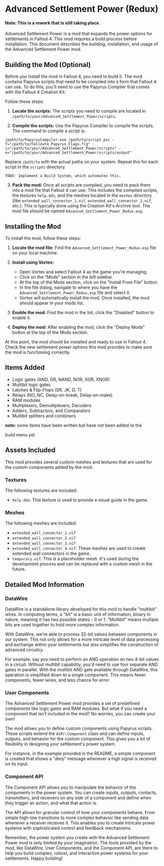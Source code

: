 # Advanced Settlement Power (Redux)

#### Note: This is a rework that is still taking place.

Advanced Settlement Power is a mod that expands the power options for settlements in Fallout 4. This mod requires a build process before installation. This document describes the building, installation, and usage of the Advanced Settlement Power mod.

## Building the Mod (Optional)

Before you install the mod in Fallout 4, you need to build it. The mod contains Papyrus scripts that need to be compiled into a form that Fallout 4 can use. To do this, you'll need to use the Papyrus Compiler that comes with the Fallout 4 Creation Kit.

Follow these steps:

1. **Locate the scripts:** The scripts you need to compile are located in `/path/to/your/Advanced_Settlement_Power/scripts`.

2. **Compile the scripts:** Use the Papyrus Compiler to compile the scripts. The command to compile a script is:

```
/path/to/PapyrusCompiler.exe /path/to/script.psc -f="/path/to/Fallout4_Papyrus_Flags.flg" -i="/path/to/your/Advanced_Settlement_Power/scripts" -o="/path/to/your/Advanced_Settlement_Power/scripts/output"
```

Replace `/path/to` with the actual paths on your system. Repeat this for each script in the `scripts` directory.

    TODO: Implement a Build System, which automates this.

3. **Pack the mod:** Once all scripts are compiled, you need to pack them into a mod file that Fallout 4 can use. This includes the compiled scripts, the textures `help.dds`, and the meshes located in the `meshes` directory (like `extended_wall_connector_1.nif`, `extended_wall_connector_2.nif`, etc.). This is typically done using the Creation Kit's Archive tool. The mod file should be named `Advanced_Settlement_Power_Redux.esp`.

## Installing the Mod

To install the mod, follow these steps:

1. **Locate the mod file:** Find the `Advanced_Settlement_Power_Redux.esp` file on your local machine.

2. **Install using Vortex:** 

    - Open Vortex and select Fallout 4 as the game you're managing. 
    - Click on the "Mods" section in the left sidebar.
    - At the top of the Mods section, click on the "Install From File" button.
    - In the file dialog, navigate to where you have the `Advanced_Settlement_Power_Redux.esp` file and select it.
    - Vortex will automatically install the mod. Once installed, the mod should appear in your mods list.

3. **Enable the mod:** Find the mod in the list, click the "Disabled" button to enable it. 

4. **Deploy the mod:** After enabling the mod, click the "Deploy Mods" button at the top of the Mods section. 

At this point, the mod should be installed and ready to use in Fallout 4. Check the new settlement power options this mod provides to make sure the mod is functioning correctly. 

## Items Added
* Logic gates (AND, OR, NAND, NOR, XOR, XNOR)
* Multibit logic gates
* Latches & Flip-Flops (SR, JK, D, T)
* Relays (NO, NC, Delay-on-break, Delay-on-make)
* RAM modules
* Multiplexers, Demultiplexers, Decoders
* Adders, Subtractors, and Comparators
* Multibit splitters and combiners

**note:** some items have been written but have not been added to the

 build menu yet

## Assets Included

This mod provides several custom meshes and textures that are used for the custom components added by the mod. 

### Textures

The following textures are included:

- `help.dds`: This texture is used to provide a visual guide in the game.

### Meshes

The following meshes are included:

- `extended_wall_connector_1.nif`
- `extended_wall_connector_2.nif`
- `extended_wall_connector_3.nif`
- `extended_wall_connector_4.nif`: These meshes are used to create extended wall connectors in the game.
- `temporary.nif`: This is a placeholder mesh. It's used during the development process and can be replaced with a custom mesh in the future.

## Detailed Mod Information

### DataWire

DataWire is a standalone library developed for this mod to handle "multibit" wires. In computing terms, a "bit" is a basic unit of information, binary in nature, meaning it has two possible states - 0 or 1. "Multibit" means multiple bits are used together to hold more complex information. 

With DataWire, we're able to process 32-bit values between components in our system. This not only allows for a more intricate level of data processing and exchange within your settlements but also simplifies the construction of advanced circuitry.

For example, say you need to perform an AND operation on two 4-bit values in a circuit. Without multibit capability, you'd need to use four separate AND gates in parallel. With the multibit AND gate available through DataWire, this operation is simplified down to a single component. This means fewer components, fewer wires, and less chance for error.

### User Components

The Advanced Settlement Power mod provides a set of predefined components like logic gates and RAM modules. But what if you need a component that isn't included in the mod? No worries, you can create your own!

The mod allows you to define custom components using Papyrus scripts. These scripts extend the `ASPr:Component` class and can define inputs, outputs, and behavior for the custom component. This gives you a lot of flexibility in designing your settlement's power system.

For instance, in the example provided in the README, a simple component is created that shows a "derp" message whenever a high signal is received on its input.

### Component API

The Component API allows you to manipulate the behavior of the components in the power system. You can create inputs, outputs, contacts, transmitters, and receivers on any side of a component and define when they trigger an action, and what that action is.

The API allows for granular control of how your components behave. From simple high-low transitions to more complex behavior like sending data whenever a receiver receives it. This enables you to create intricate power systems with sophisticated control and feedback mechanisms.

Remember, the power system you create with the Advanced Settlement Power mod is only limited by your imagination. The tools provided by the mod, like DataWire, User Components, and the Component API, are there to help you build complex, robust, and interactive power systems for your settlements. Happy building!
